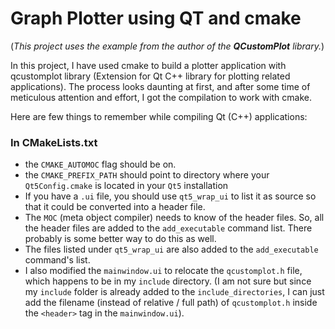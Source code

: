 # Graph Plotter using QT and cmake

(*This project uses the example from the author of the  **QCustomPlot** library.*)

In this project, I have used cmake to build a plotter application with qcustomplot library (Extension for Qt C++ library for plotting related applications). The process looks daunting at first, and after some time of meticulous attention and effort, I got the compilation to work with cmake.

Here are few things to remember while compiling Qt (C++) applications:

### In CMakeLists.txt

* the `CMAKE_AUTOMOC` flag should be on.
* the `CMAKE_PREFIX_PATH` should point to directory where your `Qt5Config.cmake` is located in your `Qt5` installation
* If you have a `.ui` file, you should use `qt5_wrap_ui` to list it as source so that it could be converted into a header file.
* The `MOC` (meta object compiler) needs to know of the header files. So, all the header files are added to the `add_executable` command list. There probably is some better way to do this as well.
* The files listed under `qt5_wrap_ui` are also added to the `add_executable` command's list.
* I also modified the `mainwindow.ui` to relocate the `qcustomplot.h` file, which happens to be in my `include` directory. (I am not sure but since my `include` folder is already added to the `include_directories`, I can just add the filename (instead of relative / full path) of `qcustomplot.h` inside the `<header>` tag in the `mainwindow.ui`).
